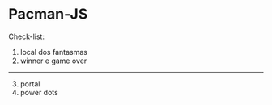 # Pacman-JS

Check-list:
1. local dos fantasmas
2. winner e game over
--------------------------------
3. portal
4. power dots